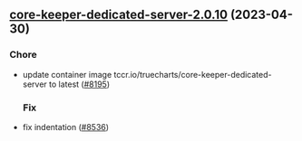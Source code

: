 

## [core-keeper-dedicated-server-2.0.10](https://github.com/succelle/charts/compare/core-keeper-dedicated-server-2.0.9...core-keeper-dedicated-server-2.0.10) (2023-04-30)

### Chore

- update container image tccr.io/truecharts/core-keeper-dedicated-server to latest ([#8195](https://github.com/succelle/charts/issues/8195))
  
  ### Fix

- fix indentation ([#8536](https://github.com/succelle/charts/issues/8536))
  
  